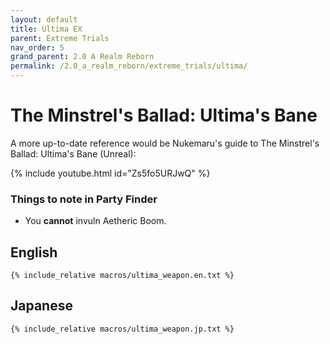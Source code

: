 ```yaml
---
layout: default
title: Ultima EX
parent: Extreme Trials
nav_order: 5
grand_parent: 2.0 A Realm Reborn
permalink: /2.0_a_realm_reborn/extreme_trials/ultima/
---
```


# The Minstrel's Ballad: Ultima's Bane

A more up-to-date reference would be Nukemaru's guide to The Minstrel's Ballad: Ultima's Bane (Unreal):

{% include youtube.html id="Zs5fo5URJwQ" %}

### Things to note in Party Finder

- You **cannot** invuln Aetheric Boom.

## English
```
{% include_relative macros/ultima_weapon.en.txt %}
```

## Japanese
```
{% include_relative macros/ultima_weapon.jp.txt %}
```

<script data-goatcounter="https://tuufless.goatcounter.com/count"
        async src="//gc.zgo.at/count.js"></script>
